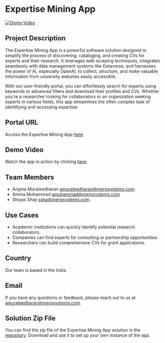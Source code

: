 # Expertise Mining App

[![Demo Video](https://img.youtube.com/vi/UaBZ0WV5jW4/0.jpg)](https://www.youtube.com/watch?v=UaBZ0WV5jW4)


## Project Description

The Expertise Mining App is a powerful software solution designed to simplify the process of discovering, cataloging, and creating CVs for experts and their research. It leverages web scraping techniques, integrates seamlessly with data management systems like Dataverse, and harnesses the power of AI, especially OpenAI, to collect, structure, and make valuable information from university websites easily accessible.

With our user-friendly portal, you can effortlessly search for experts using keywords or advanced filters and download their profiles and CVs. Whether you're a researcher looking for collaborators or an organization seeking experts in various fields, this app streamlines the often complex task of identifying and accessing expertise.

## Portal URL

Access the Expertise Mining App [here](https://expertiseminingapp.powerappsportals.com/).

## Demo Video

Watch the app in action by clicking [here](https://www.youtube.com/watch?v=UaBZ0WV5jW4).

## Team Members

- Anjana Muraleedharan [amuraleedharan@merpsystems.com](mailto:amuraleedharan@merpsystems.com).
- Amina Muhammad [amuhammad@merpsystems.com](mailto:amuhammad@merpsystems.com).
- Shiyas Shaji  [ssha@merpsystems.com](mailto:sshaji@merpsystems.com).

## Use Cases

- Academic institutions can quickly identify potential research collaborators.
- Companies can find experts for consulting or partnership opportunities.
- Researchers can build comprehensive CVs for grant applications.

## Country

Our team is based in the India.

## Email

If you have any questions or feedback, please reach out to us at [amuraleedharan@merpsystems.com](mailto:amuraleedharan@merpsystems.com).

## Solution Zip File

You can find the zip file of the Expertise Mining App solution in the [repository](https://github.com/your-username/your-repo-name/releases). Download and use it to set up your own instance of the app.

